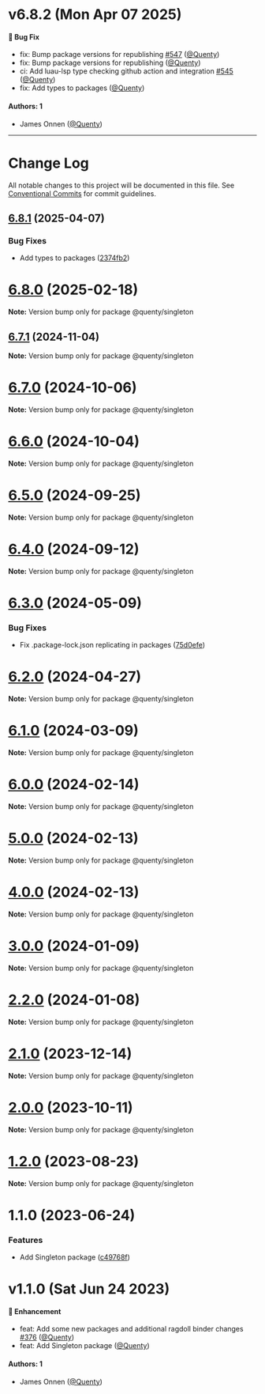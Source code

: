 # v6.8.2 (Mon Apr 07 2025)

#### 🐛 Bug Fix

- fix: Bump package versions for republishing [#547](https://github.com/Quenty/NevermoreEngine/pull/547) ([@Quenty](https://github.com/Quenty))
- fix: Bump package versions for republishing ([@Quenty](https://github.com/Quenty))
- ci: Add luau-lsp type checking github action and integration [#545](https://github.com/Quenty/NevermoreEngine/pull/545) ([@Quenty](https://github.com/Quenty))
- fix: Add types to packages ([@Quenty](https://github.com/Quenty))

#### Authors: 1

- James Onnen ([@Quenty](https://github.com/Quenty))

---

# Change Log

All notable changes to this project will be documented in this file.
See [Conventional Commits](https://conventionalcommits.org) for commit guidelines.

## [6.8.1](https://github.com/Quenty/NevermoreEngine/compare/@quenty/singleton@6.8.0...@quenty/singleton@6.8.1) (2025-04-07)


### Bug Fixes

* Add types to packages ([2374fb2](https://github.com/Quenty/NevermoreEngine/commit/2374fb2b043cfbe0e9b507b3316eec46a4e353a0))





# [6.8.0](https://github.com/Quenty/NevermoreEngine/compare/@quenty/singleton@6.7.1...@quenty/singleton@6.8.0) (2025-02-18)

**Note:** Version bump only for package @quenty/singleton





## [6.7.1](https://github.com/Quenty/NevermoreEngine/compare/@quenty/singleton@6.7.0...@quenty/singleton@6.7.1) (2024-11-04)

**Note:** Version bump only for package @quenty/singleton





# [6.7.0](https://github.com/Quenty/NevermoreEngine/compare/@quenty/singleton@6.6.0...@quenty/singleton@6.7.0) (2024-10-06)

**Note:** Version bump only for package @quenty/singleton





# [6.6.0](https://github.com/Quenty/NevermoreEngine/compare/@quenty/singleton@6.5.0...@quenty/singleton@6.6.0) (2024-10-04)

**Note:** Version bump only for package @quenty/singleton





# [6.5.0](https://github.com/Quenty/NevermoreEngine/compare/@quenty/singleton@6.4.0...@quenty/singleton@6.5.0) (2024-09-25)

**Note:** Version bump only for package @quenty/singleton





# [6.4.0](https://github.com/Quenty/NevermoreEngine/compare/@quenty/singleton@6.3.0...@quenty/singleton@6.4.0) (2024-09-12)

**Note:** Version bump only for package @quenty/singleton





# [6.3.0](https://github.com/Quenty/NevermoreEngine/compare/@quenty/singleton@6.2.0...@quenty/singleton@6.3.0) (2024-05-09)


### Bug Fixes

* Fix .package-lock.json replicating in packages ([75d0efe](https://github.com/Quenty/NevermoreEngine/commit/75d0efeef239f221d93352af71a5b3e930ec23c5))





# [6.2.0](https://github.com/Quenty/NevermoreEngine/compare/@quenty/singleton@6.1.0...@quenty/singleton@6.2.0) (2024-04-27)

**Note:** Version bump only for package @quenty/singleton





# [6.1.0](https://github.com/Quenty/NevermoreEngine/compare/@quenty/singleton@6.0.0...@quenty/singleton@6.1.0) (2024-03-09)

**Note:** Version bump only for package @quenty/singleton





# [6.0.0](https://github.com/Quenty/NevermoreEngine/compare/@quenty/singleton@5.0.0...@quenty/singleton@6.0.0) (2024-02-14)

**Note:** Version bump only for package @quenty/singleton





# [5.0.0](https://github.com/Quenty/NevermoreEngine/compare/@quenty/singleton@4.0.0...@quenty/singleton@5.0.0) (2024-02-13)

**Note:** Version bump only for package @quenty/singleton





# [4.0.0](https://github.com/Quenty/NevermoreEngine/compare/@quenty/singleton@3.0.0...@quenty/singleton@4.0.0) (2024-02-13)

**Note:** Version bump only for package @quenty/singleton





# [3.0.0](https://github.com/Quenty/NevermoreEngine/compare/@quenty/singleton@2.2.0...@quenty/singleton@3.0.0) (2024-01-09)

**Note:** Version bump only for package @quenty/singleton





# [2.2.0](https://github.com/Quenty/NevermoreEngine/compare/@quenty/singleton@2.1.0...@quenty/singleton@2.2.0) (2024-01-08)

**Note:** Version bump only for package @quenty/singleton





# [2.1.0](https://github.com/Quenty/NevermoreEngine/compare/@quenty/singleton@2.0.0...@quenty/singleton@2.1.0) (2023-12-14)

**Note:** Version bump only for package @quenty/singleton





# [2.0.0](https://github.com/Quenty/NevermoreEngine/compare/@quenty/singleton@1.2.0...@quenty/singleton@2.0.0) (2023-10-11)

**Note:** Version bump only for package @quenty/singleton





# [1.2.0](https://github.com/Quenty/NevermoreEngine/compare/@quenty/singleton@1.1.0...@quenty/singleton@1.2.0) (2023-08-23)

**Note:** Version bump only for package @quenty/singleton





# 1.1.0 (2023-06-24)


### Features

* Add Singleton package ([c49768f](https://github.com/Quenty/NevermoreEngine/commit/c49768f60c96ccecef20fa4aa3338d8c9bf758cb))





# v1.1.0 (Sat Jun 24 2023)

#### 🚀 Enhancement

- feat: Add some new packages and additional ragdoll binder changes [#376](https://github.com/Quenty/NevermoreEngine/pull/376) ([@Quenty](https://github.com/Quenty))
- feat: Add Singleton package ([@Quenty](https://github.com/Quenty))

#### Authors: 1

- James Onnen ([@Quenty](https://github.com/Quenty))
